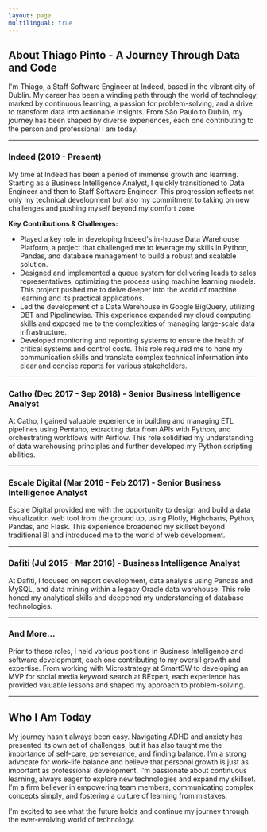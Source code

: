 ```yaml
---
layout: page
multilingual: true
---
```


## About Thiago Pinto - A Journey Through Data and Code

I'm Thiago, a Staff Software Engineer at Indeed, based in the vibrant city of Dublin. My career has been a winding path through the world of technology, marked by continuous learning, a passion for problem-solving, and a drive to transform data into actionable insights.  From São Paulo to Dublin, my journey has been shaped by diverse experiences, each one contributing to the person and professional I am today.

---

### Indeed (2019 - Present)

My time at Indeed has been a period of immense growth and learning.  Starting as a Business Intelligence Analyst, I quickly transitioned to Data Engineer and then to Staff Software Engineer. This progression reflects not only my technical development but also my commitment to taking on new challenges and pushing myself beyond my comfort zone.

**Key Contributions & Challenges:**

* Played a key role in developing Indeed's in-house Data Warehouse Platform, a project that challenged me to leverage my skills in Python, Pandas, and database management to build a robust and scalable solution.
* Designed and implemented a queue system for delivering leads to sales representatives, optimizing the process using machine learning models. This project pushed me to delve deeper into the world of machine learning and its practical applications.
* Led the development of a Data Warehouse in Google BigQuery, utilizing DBT and Pipelinewise.  This experience expanded my cloud computing skills and exposed me to the complexities of managing large-scale data infrastructure.
* Developed monitoring and reporting systems to ensure the health of critical systems and control costs. This role required me to hone my communication skills and translate complex technical information into clear and concise reports for various stakeholders.

---

### Catho (Dec 2017 - Sep 2018) - Senior Business Intelligence Analyst

At Catho, I gained valuable experience in building and managing ETL pipelines using Pentaho, extracting data from APIs with Python, and orchestrating workflows with Airflow.  This role solidified my understanding of data warehousing principles and further developed my Python scripting abilities.

---

### Escale Digital (Mar 2016 - Feb 2017) - Senior Business Intelligence Analyst

Escale Digital provided me with the opportunity to design and build a data visualization web tool from the ground up, using Plotly, Highcharts, Python, Pandas, and Flask.  This experience broadened my skillset beyond traditional BI and introduced me to the world of web development.

---

### Dafiti (Jul 2015 - Mar 2016) - Business Intelligence Analyst

At Dafiti, I focused on report development, data analysis using Pandas and MySQL, and data mining within a legacy Oracle data warehouse. This role honed my analytical skills and deepened my understanding of database technologies.

---

###  And More...

Prior to these roles, I held various positions in Business Intelligence and software development, each one contributing to my overall growth and expertise.  From working with Microstrategy at SmartSW to developing an MVP for social media keyword search at BExpert, each experience has provided valuable lessons and shaped my approach to problem-solving.


---

## Who I Am Today

My journey hasn't always been easy.  Navigating ADHD and anxiety has presented its own set of challenges, but it has also taught me the importance of self-care, perseverance, and finding balance.  I'm a strong advocate for work-life balance and believe that personal growth is just as important as professional development.  I'm passionate about continuous learning, always eager to explore new technologies and expand my skillset.  I'm a firm believer in empowering team members, communicating complex concepts simply, and fostering a culture of learning from mistakes.

I'm excited to see what the future holds and continue my journey through the ever-evolving world of technology.
